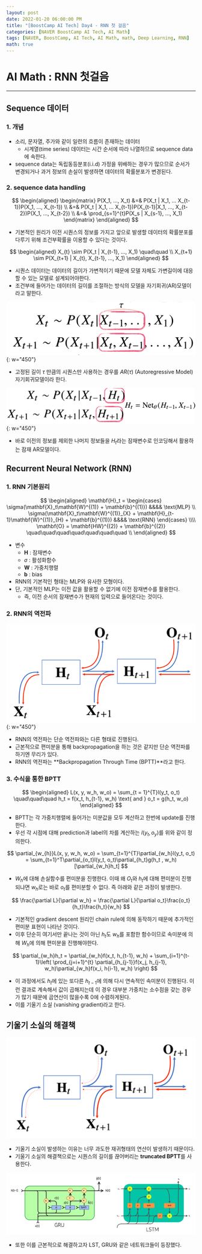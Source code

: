 ```yaml
---
layout: post
date: 2022-01-20 06:00:00 PM
title: "[BoostCamp AI Tech] Day4 - RNN 첫 걸음"
categories: [NAVER BoostCamp AI Tech, AI Math]
tags: [NAVER, BoostCamp, AI Tech, AI Math, math, Deep Learning, RNN]
math: true
---
```

# AI Math : RNN 첫걸음

---

## Sequence 데이터

### 1. 개념

- 소리, 문자열, 주가와 같이 일련의 흐름이 존재하는 데이터
    - 시계열(time series) 데이터는 시간 순서에 따라 나열하므로 sequence data에 속한다.
- sequence data는 독립동등분포(i.i.d) 가정을 위배하는 경우가 많으므로 순서가 변경되거나 과거 정보의 손실이 발생하면 데이터의 확률분포가 변경된다.

### 2. sequence data handling

$$
\begin{aligned}
\begin{matrix}
P(X_1, ..., X_t) &=& P(X_t | X_1, ... X_{t-1})P(X_1, ..., X_{t-1})  \\
&=& P(X_t | X_1, ... X_{t-1})P(X_{t-1}|X_1, ..., X_{t-2})P(X_1, ..., X_{t-2}) \\
&=& \prod_{s=1}^{t}P(X_s | X_{s-1}, ..., X_1)
\end{matrix}
\end{aligned}
$$  

- 기본적인 원리가 이전 시퀀스의 정보를 가지고 앞으로 발생할 데이터의 확률분포를 다루기 위해 조건부확률을 이용할 수 있다는 것이다.

$$
\begin{aligned}
X_{t} \sim P(X_t | X_{t-1}, ..., X_1) \quad\quad \\
X_{t+1} \sim P(X_{t+1} | X_{t}, X_{t-1}, ..., X_1) 
\end{aligned}
$$

- 시퀀스 데이터는 데이터의 길이가 가변적이기 때문에 모델 자체도 가변길이에 대응할 수 있는 모델로 설계되어야한다.
- 조건부에 들어가는 데이터의 길이를 조절하는 방식의 모델을 자기회귀(AR)모델이라고 말한다.

![](/image/boostcamp/aimath/AR1.png){: w="450"}  
- 고정된 길이 $\tau$ 만큼의 시퀀스만 사용하는 경우를 $AR(\tau)$ (Autoregressive Model) 자기회귀모델이라 한다.

![](/image/boostcamp/aimath/AR2.png){: w="450"}  
- 바로 이전의 정보를 제외한 나머지 정보들을 $H_t$라는 잠재변수로 인코딩해서 활용하는 잠재 AR모델이다.

## Recurrent Neural Network (RNN)

### 1. RNN 기본원리

$$
\begin{aligned}
\mathbf{H}_t = 
\begin{cases}
\sigma(\mathbf{X}_t\mathbf{W}^{(1)} + \mathbf{b}^{(1)}) &&&& \text{MLP} \\
\sigma(\mathbf{X}_t\mathbf{W}^{(1)}_{X} + \mathbf{H}_{t-1}\mathbf{W}^{(1)}_{H} + \mathbf{b}^{(1)})  &&&& \text{RNN}
\end{cases} \\\\
\mathbf{O} = \mathbf{HW}^{(2)} + \mathbf{b}^{(2)} \quad\quad\quad\quad\quad\quad\quad \\ 
\end{aligned}
$$  

- 변수
    - $\mathbf{H}$ : 잠재변수
    - $\sigma$ : 활성화함수
    - $\mathbf{W}$ : 가중치행렬
    - $\mathbf{b}$ : bias
- RNN의 기본적인 형태는 MLP와 유사한 모형이다. 
- 단, 기본적인 MLP는 이전 값을 활용할 수 없기에 이전 잠재변수를 활용한다. 
    - 즉, 이전 순서의 잠재변수가 현재의 입력으로 들어온다는 것이다.

### 2. RNN의 역전파

![](/image/boostcamp/aimath/bptt.png){: w="450"}

- RNN의 역전파는 단순 역전파와는 다른 형태로 진행된다.
- 근본적으로 편미분을 통해 backpropagation을 하는 것은 같지만 단순 역전파를 하기엔 무리가 있다.
- RNN의 역전파는 **Backpropagation Through Time (BPTT)**라고 한다.

### 3. 수식을 통한 BPTT

$$
\begin{aligned}
L(x, y, w_h, w_o) = \sum_{t = 1}^{T}l(y_t, o_t) \quad\quad\quad h_t = f(x_t, h_{t-1}, w_h) \text{ and } o_t = g(h_t, w_o)
\end{aligned}
$$  

- BPTT는 각 가중치행렬에 들어가는 미분값을 모두 계산하고 한번에 update를 진행한다.
- 우선 각 시점에 대해 prediction과 label의 차를 계산하는 $l(y_t,o_y)$를 위와 같이 정의한다.

$$
\partial_{w_{h}}L(x, y, w_h, w_o) = \sum_{t=1}^{T}\partial_{w_h}l(y_t, o_t) = \sum_{t=1}^T\partial_{o_t}l(y_t, o_t)\partial_{h_t}g(h_t , w_h)[\partial_{w_h}h_t]
$$  

- $W_h$에 대해 손실함수를 편미분을 진행한다. 이때 왜 $O_t$와 $h_t$에 대해 편미분이 진행되냐면 $w_h$로는 바로 $o_t$를 편미분할 수 없다. 즉 아래와 같은 과정이 발생한다.

$$
\frac{\partial L}{\partial w_h} = \frac{\partial L}{\partial o_t}\frac{o_t}{h_t}\frac{h_t}{w_h}
$$  

- 기본적인 gradient descent 원리인 chain rule에 의해 동작하기 때문에 추가적인 편미분 표현이 나타난 것이다. 
- 이후 단순히 여기서만 끝나는 것이 아닌 $h_t$도 $w_h$를 포함한 함수이므로 속미분에 의해 $W_h$에 의해 편미분을 진행해야한다.  

$$
\partial_{w_h}h_t = \partial_{w_h}f(x_t, h_{t-1}, w_h) + \sum_{i=1}^{t-1}\left( \prod_{j=i+1}^{t} \partial_{h_{j-1}}f(x_j, h_{j-1}, w_h)\partial_{w_h}f(x_i, h{i-1}, w_h) \right)
$$  

- 이 과정에서도 $h_t$에 있는 또다른 $h_{t-1}$에 의해 다시 연속적인 속미분이 진행된다. 이런 결과로 계속해서 값이 곱해지는데 이 경우 대부분 가중치는 소수점을 갖는 경우가 많기 때문에 곱연산이 많을수록 0에 수렴하게된다.
- 이를 기울기 소실 (vanishing gradient)라고 한다.

## 기울기 소실의 해결책

![](/image/boostcamp/aimath/trubptt.png)  

- 기울기 소실이 발생하는 이유는 너무 과도한 재귀형태의 연산이 발생하기 때문이다.
- 기울기 소실의 해결책으로는 시퀀스의 길이를 끊어버리는 **truncated BPTT**를 사용한다.

![](/image/boostcamp/aimath/lstmgru.png)  

- 또한 이를 근본적으로 해결하고자 LST, GRU와 같은 네트워크들이 등장했다.